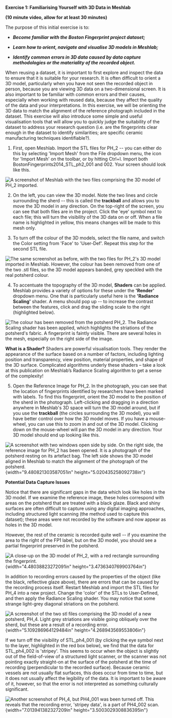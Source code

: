 **Exercise 1: Familiarising Yourself with 3D Data in Meshlab**

**(10 minute video, allow for at least 30 minutes)**

The purpose of this initial exercise is to:

-   ***Become familiar with the Boston Fingerprint project dataset;***

-   ***Learn how to orient, navigate and visualise 3D models in
    Meshlab;***

-   ***Identify common errors in 3D data caused by data capture
    methodologies or the materiality of the recorded object.***

When reusing a dataset, it is important to first explore and inspect the
data to ensure that it is suitable for your research. It is often
difficult to orient a 3D model, particularly when you have not seen the
recorded object in person, because you are viewing 3D data on a
two-dimensional screen. It is also important to be familiar with common
errors and their causes, especially when working with reused data,
because they affect the quality of the data and your interpretations. In
this exercise, we will be orienting the 3D data to match the alignment
of the reference photograph included in the dataset. This exercise will
also introduce some simple and useful visualisation tools that will
allow you to quickly judge the suitability of the dataset to address
your research question (i.e. are the fingerprints clear enough in the
dataset to identify similarities; are specific ceramic manufacturing
techniques identifiable?).

1.  First, open Meshlab. Import the STL files for PH_2 -- you can either
    do this by selecting 'Import Mesh' from the File dropdown menu, the
    icon for 'Import Mesh' on the toolbar, or by hitting Ctrl+I. Import
    both BostonFingerprints2014_STL_ph2_001 and 002. Your screen should
    look like this.

![A screenshot of Meshlab with the two files comprising the 3D model of
PH_2 imported.](https://user-images.githubusercontent.com/67739490/94268556-42f62a80-ff35-11ea-9b32-1f7fb9ca823e.PNG)

2.  On the left, you can view the 3D model. Note the two lines and
    circle surrounding the sherd -- this is called the **trackball** and
    allows you to move the 3D model in any direction. On the top-right
    of the screen, you can see that both files are in the project. Click
    the 'eye' symbol next to each file; this will turn the visibility of
    the 3D data on or off. When a file name is highlighted in yellow,
    this means changes will be made to this mesh only.

3.  To turn off the colour of the 3D models, select the file name, and switch the Color setting from 'Face' to 'User-Def'. Repeat this step for the second STL file.

![The same screenshot as before, with the two files for PH_2\'s 3D model
imported in Meshlab. However, the colour has been removed from one of
the two .stl files, so the 3D model appears banded, grey speckled with
the real potsherd colour.](https://user-images.githubusercontent.com/67739490/94268717-7f298b00-ff35-11ea-9d69-a1c2bb642b58.png)

4.  To accentuate the topography of the 3D model, **Shaders** can be
    applied. Meshlab provides a variety of options for these under the
    **'Render'** dropdown menu. One that is particularly useful here is
    the **'Radiance Scaling'** shader. A menu should pop up -- to
    increase the contrast between the features, click and drag the
    sliding scale to the right (highlighted below).

![The colour has been removed from the potsherd PH_2. The Radiance
Scaling shader has been applied, which highlights the striations of the
potsherd\'s fabric. A fingerprint is faintly visible. There are several
holes in the mesh, especially on the right side of the
image.](https://user-images.githubusercontent.com/67739490/94268839-a718ee80-ff35-11ea-8c3d-e0f4ebc1b595.png)

>>>
**What is a Shader?** Shaders are powerful visualisation tools. They render the appearance of the surface based on a number of factors, including lighting position and transparency, view position, material properties, and shape of  the 3D surface. Complicated algorithms underly these shaders – take a look at this publication on Meshlab’s Radiance Scaling algorithm to get a sense of the complexity!
>>>


5.  Open the Reference Image for PH_2. In the photograph, you can see
    that the location of fingerprints identified by researchers have
    been marked with labels. To find this fingerprint, orient the 3D
    model to the position of the sherd in the photograph. Left-clicking
    and dragging in a direction anywhere in Meshlab's 3D space will turn
    the 3D model around, but if you use the **trackball** (the circles
    surrounding the 3D model), you will have better control over how the
    3D model moves. If you have a mouse-wheel, you can use this to zoom
    in and out of the 3D model. Clicking down on the mouse-wheel will
    pan the 3D model in any direction. Your 3D model should end up
    looking like this.

![A screenshot with two windows open side by side. On the right side,
the reference image for PH_2 has been opened. It is a photograph of the
potsherd resting on its artefact bag. The left side shows the 3D model
aligned in Meshlab to match the alignment of the photograph of the
potsherd.](media/image4.png){width="9.480821303587051in"
height="5.020435258092738in"}

**Potential Data Capture Issues**

Notice that there are significant gaps in the data which look like holes
in the 3D model. If we examine the reference image, these holes
correspond with areas on the potsherd that are treated with a black
glaze. Black and shiny surfaces are often difficult to capture using any
digital imaging approaches, including structured light scanning (the
method used to capture this dataset); these areas were not recorded by
the software and now appear as holes in the 3D model.

However, the rest of the ceramic is recorded quite well -- if you
examine the area to the right of the FP1 label, but on the 3D model, you
should see a partial fingerprint preserved in the potsherd.

![A close-up on the 3D model of PH_2, with a red rectangle surrounding
the fingerprint.](media/image5.png){width="4.48038823272091in"
height="3.4736340769903764in"}

In addition to recording errors caused by the properties of the object
(like the black, reflective glaze above), there are errors that can be
caused by the recording process itself. Restart Meshlab and import the
STL files for PH_4 into a new project. Change the 'color' of the STLs to
User-Defined, and then apply the Radiance Scaling shader. You may notice
that some strange light-grey diagonal striations on the potsherd.

![A screenshot of the two stl files comprising the 3D model of a new
potsherd, PH_4. Light grey striations are visible going obliquely over
the sherd, but these are a result of a recording
error.](media/image6.png){width="5.109286964129484in"
height="4.268943569553806in"}

If we turn off the visibility of STL_ph4_001 (by clicking the eye symbol
next to the layer, highlighted in the red box below), we find that the
data for STL_ph4_002 is 'stripey'. This seems to occur when the object
is slightly out of the field-of-view of a structured light scanner, or
the scanner was not pointing exactly straight-on at the surface of the
potsherd at the time of recording (perpendicular to the recorded
surface). Because ceramic vessels are not usually flat surfaces, this
does occur from time to time, but it does not usually affect the
legibility of the data. It is important to be aware of it, however, so
that the error is not interpreted as something culturally significant.

![Another screenshot of PH_4, but PH4_001 was been turned off. This
reveals that the recording error, \'stripey data\', is a part of PH4_002
scan. ](media/image7.png){width="7.013941382327209in"
height="3.5003029308836395in"}
